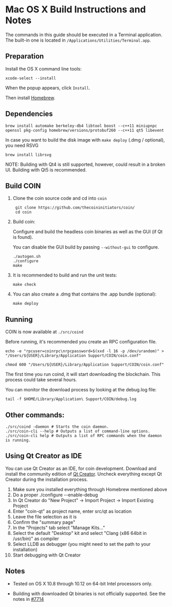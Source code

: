 Mac OS X Build Instructions and Notes
====================================
The commands in this guide should be executed in a Terminal application.
The built-in one is located in `/Applications/Utilities/Terminal.app`.

Preparation
-----------
Install the OS X command line tools:

`xcode-select --install`

When the popup appears, click `Install`.

Then install [Homebrew](http://brew.sh).

Dependencies
----------------------

    brew install automake berkeley-db4 libtool boost --c++11 miniupnpc openssl pkg-config homebrew/versions/protobuf260 --c++11 qt5 libevent

In case you want to build the disk image with `make deploy` (.dmg / optional), you need RSVG

    brew install librsvg

NOTE: Building with Qt4 is still supported, however, could result in a broken UI. Building with Qt5 is recommended.

Build COIN
------------------------

1. Clone the coin source code and cd into `coin`

        git clone https://github.com/thecoininitiators/coin/
        cd coin

2.  Build coin:

    Configure and build the headless coin binaries as well as the GUI (if Qt is found).

    You can disable the GUI build by passing `--without-gui` to configure.

        ./autogen.sh
        ./configure
        make

3.  It is recommended to build and run the unit tests:

        make check

4.  You can also create a .dmg that contains the .app bundle (optional):

        make deploy

Running
-------

COIN is now available at `./src/coind`

Before running, it's recommended you create an RPC configuration file.

    echo -e "rpcuser=coinrpc\nrpcpassword=$(xxd -l 16 -p /dev/urandom)" > "/Users/${USER}/Library/Application Support/COIN/coin.conf"

    chmod 600 "/Users/${USER}/Library/Application Support/COIN/coin.conf"

The first time you run coind, it will start downloading the blockchain. This process could take several hours.

You can monitor the download process by looking at the debug.log file:

    tail -f $HOME/Library/Application\ Support/COIN/debug.log

Other commands:
-------

    ./src/coind -daemon # Starts the coin daemon.
    ./src/coin-cli --help # Outputs a list of command-line options.
    ./src/coin-cli help # Outputs a list of RPC commands when the daemon is running.

Using Qt Creator as IDE
------------------------
You can use Qt Creator as an IDE, for coin development.
Download and install the community edition of [Qt Creator](https://www.qt.io/download/).
Uncheck everything except Qt Creator during the installation process.

1. Make sure you installed everything through Homebrew mentioned above
2. Do a proper ./configure --enable-debug
3. In Qt Creator do "New Project" -> Import Project -> Import Existing Project
4. Enter "coin-qt" as project name, enter src/qt as location
5. Leave the file selection as it is
6. Confirm the "summary page"
7. In the "Projects" tab select "Manage Kits..."
8. Select the default "Desktop" kit and select "Clang (x86 64bit in /usr/bin)" as compiler
9. Select LLDB as debugger (you might need to set the path to your installation)
10. Start debugging with Qt Creator

Notes
-----

* Tested on OS X 10.8 through 10.12 on 64-bit Intel processors only.

* Building with downloaded Qt binaries is not officially supported. See the notes in [#7714](https://github.com/bitcoin/bitcoin/issues/7714)
